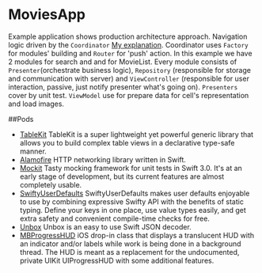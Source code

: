 # MoviesApp
Example application shows production architecture approach.
Navigation logic driven by the `Coordinator` [My explanation](https://medium.com/blacklane-engineering/coordinators-essential-tutorial-part-i-376c836e9ba7). Coordinator uses `Factory` for modules' building and `Router` for 'push' action.
In this example we have 2 modules for search and and for MovieList. Every module consists of `Presenter`(orchestrate business logic), `Repository` (responsible for storage and communication with server) and `ViewController` (responsible for user interaction, passive, just notify presenter what's going on).
`Presenters` cover by unit test.
`ViewModel` use for prepare data for cell's representation and load images.

##Pods
- [TableKit](https://github.com/maxsokolov/TableKit) TableKit is a super lightweight yet powerful generic library that allows you to build complex table views in a declarative type-safe manner.
- [Alamofire](https://github.com/Alamofire/Alamofire) HTTP networking library written in Swift.
- [Mockit](https://github.com/sabirvirtuoso/Mockit) Tasty mocking framework for unit tests in Swift 3.0. It's at an early stage of development, but its current features are almost completely usable.
- [SwiftyUserDefaults](https://github.com/radex/SwiftyUserDefaults) SwiftyUserDefaults makes user defaults enjoyable to use by combining expressive Swifty API with the benefits of static typing. Define your keys in one place, use value types easily, and get extra safety and convenient compile-time checks for free.
- [Unbox](https://github.com/JohnSundell/Unbox) Unbox is an easy to use Swift JSON decoder.
- [MBProgressHUD](https://github.com/jdg/MBProgressHUD) iOS drop-in class that displays a translucent HUD with an indicator and/or labels while work is being done in a background thread. The HUD is meant as a replacement for the undocumented, private UIKit UIProgressHUD with some additional features.
